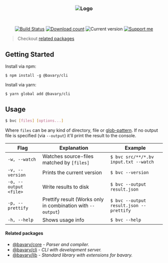<h3 align="center">
    <img src="https://user-images.githubusercontent.com/30767528/70354254-613c4e00-186f-11ea-9cdf-3a5e5a30f516.png" alt="Logo">
</h3>

<br>

<p align="center">
    <a href="https://travis-ci.org/Simonwep/bavary-cli"><img
       alt="Build Status"
       src="https://img.shields.io/travis/Simonwep/bavary-cli.svg?style=flat-square"></a>
    <a href="https://www.npmjs.com/package/@bavary/cli"><img
       alt="Download count"
       src="https://img.shields.io/npm/dm/@bavary/cli.svg?style=flat-square"></a>
    <img alt="Current version" src="https://img.shields.io/github/tag/Simonwep/bavary-cli.svg?color=21068E&label=version&style=flat-square">
    <a href="https://github.com/sponsors/Simonwep"><img
       alt="Support me"
       src="https://img.shields.io/badge/github-support-387eff.svg?style=flat-square"></a>
</p>

> Checkout [related packages](#related-packages)

## Getting Started

Install via npm:
```shell
$ npm install -g @bavary/cli
```

Install via yarn:
```shell
$ yarn global add @bavary/cli
```


## Usage
```bash
$ bvc [files] [options...]
```
Where `files` can be any kind of directory, file or [glob-pattern](https://en.wikipedia.org/wiki/Glob_%28programming%29).
If no output file is specified (via `--output`) it'll print the result to the console.

| Flag | Explanation | Example |
| ---- | ----------- | ------- |
| `-w, --watch` | Watches source-files matched by `[files]` | `$ bvc src/**/*.bv input.txt --watch` |
| `-v, --version` | Prints the current version | `$ bvc --version` |
| `-o, --output <file>` | Write results to disk | `$ bvc --output result.json` |
| `-p, --prettify` | Prettify result (Works only in combination with `--output`)  | `$ bvc --output result.json --prettify` |
| `-h, --help` | Shows usage info | `$ bvc --help` |


#### Related packages
* [@bavary/core](https://github.com/Simonwep/bavary) _- Parser and compiler._
* [@bavary/cli](https://github.com/Simonwep/bavary-cli) _- CLI with development server._
* [@bavary/lib](https://github.com/Simonwep/bavary-lib) _- Standard library with extensions for bavary._
